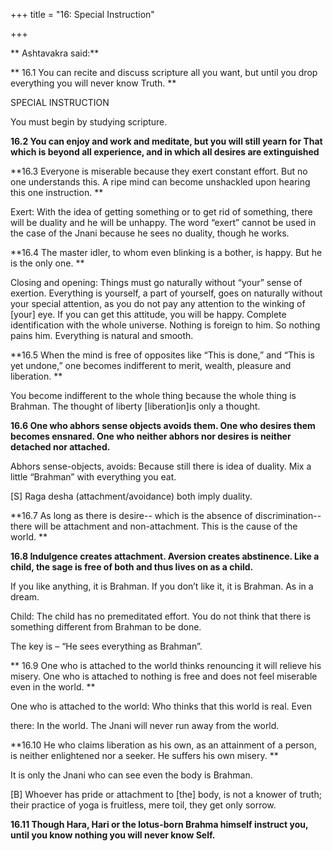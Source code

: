 +++
title = "16: Special Instruction"

+++

** Ashtavakra said:**

** 16.1 You can recite and discuss scripture all you want, but until you  drop  everything you  will  never  know Truth. **

SPECIAL INSTRUCTION

You must begin by studying scripture.

**16.2 You can enjoy and work and meditate, but you will still yearn for That which is beyond all experience, and in which all desires are extinguished**

**16.3 Everyone is miserable because they exert constant effort. But no one understands this. A ripe mind can become  unshackled upon hearing this one instruction. **

Exert:  With  the idea of getting something or to get rid of something, there will be duality and he will be unhappy.  The word “exert” cannot be used in the case of the Jnani because he sees no duality, though he works.

**16.4 The master idler, to whom even blinking is a bother, is happy. But he  is  the only one. **

Closing and opening: Things must go naturally without “your” sense of exertion.  Everything is yourself, a part of yourself, goes on naturally without your special attention, as you do not pay any attention to the winking of [your] eye.  If you can get this attitude, you will be happy. Complete identification with the whole universe.  Nothing is foreign to him.  So nothing pains him. Everything is natural and smooth.

**16.5 When the mind is free of  opposites like “This is done,” and “This is yet undone,” one becomes indifferent to merit, wealth, pleasure and liberation. **

You become indifferent to the whole thing because the whole thing is Brahman.  The thought of liberty [liberation]is only a thought.

**16.6 One who abhors sense objects avoids them. One who desires them becomes  ensnared.   One who neither abhors  nor desires is neither detached nor attached.**

Abhors sense-objects, avoids: Because still there is idea of duality.  Mix a little “Brahman” with everything you eat.

[S] Raga desha (attachment/avoidance) both imply duality.

**16.7 As long as there is desire-- which is the absence of discrimination-- there will be attachment and non-attachment. This is the cause of the world. **

**16.8 Indulgence creates attachment. Aversion creates abstinence. Like a child, the  sage is free of both and thus lives on as a child.**

If you like anything, it is Brahman.  If you don’t like it, it is Brahman.  As in a dream.

Child: The child has no premeditated effort.  You do not think that there is something different from Brahman to be done.

The key is – “He sees everything as Brahman”.

** 16.9 One who is attached to the world thinks renouncing it will relieve his misery. One who is attached to nothing  is free and does not feel miserable even in the world. **

One who is attached to the world: Who thinks that this world is real. Even

there:  In the world.  The Jnani will never run away from the world.

**16.10 He who claims liberation as his own, as an attainment of  a  person, is neither enlightened  nor a seeker. He suffers his own misery. **

It is only the Jnani who can see even the body is Brahman.

[B] Whoever has pride or attachment to [the] body, is not a knower of truth; their practice of yoga is fruitless, mere toil, they get only sorrow.

**16.11 Though  Hara, Hari or the lotus-born Brahma himself instruct you, until you know nothing you will never know Self.**

